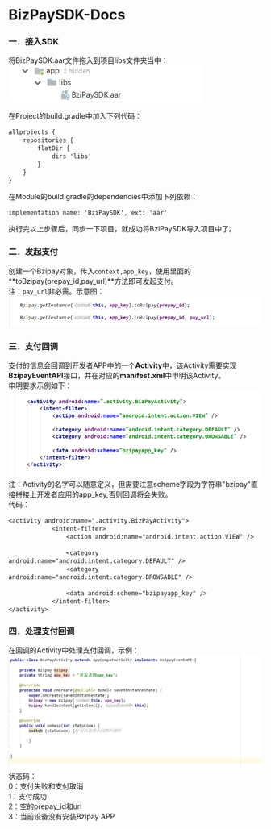 # BizPaySDK-Docs
### 一．接入SDK

将BizPaySDK.aar文件拖入到项目libs文件夹当中：  
![Image Url](https://raw.githubusercontent.com/CrazyTeaFs/BizPaySDK-Docs/master/AndroidSDK/1.png)   
  
在Project的build.gradle中加入下列代码：  
```
allprojects {
    repositories {
        flatDir {
            dirs 'libs'
        }
    }
}
```

在Module的build.gradle的dependencies中添加下列依赖：  
``` 
implementation name: 'BziPaySDK', ext: 'aar'
```

执行完以上步骤后，同步一下项目，就成功将BziPaySDK导入项目中了。


### 二．发起支付
创建一个Bzipay对象，传入```context,app_key```，使用里面的**toBzipay(prepay\_id,pay\_url)**方法即可发起支付。  
注：```pay_url```非必需。示意图：      
![Image Url](https://raw.githubusercontent.com/CrazyTeaFs/BizPaySDK-Docs/master/AndroidSDK/2.png)   

### 三．支付回调
支付的信息会回调到开发者APP中的一个**Activity**中，该Activity需要实现**BzipayEventAPI**接口，并在对应的**manifest.xml**中申明该Activity。  
申明要求示例如下：
![Image Url](https://raw.githubusercontent.com/CrazyTeaFs/BizPaySDK-Docs/master/AndroidSDK/3.png)   
注：Activity的名字可以随意定义，但需要注意scheme字段为字符串"bzipay"直接拼接上开发者应用的app_key,否则回调将会失败。  
代码：
```
<activity android:name=".activity.BizPayActivity">
            <intent-filter>
                <action android:name="android.intent.action.VIEW" />

                <category android:name="android.intent.category.DEFAULT" />
                <category android:name="android.intent.category.BROWSABLE" />

                <data android:scheme="bzipayapp_key" />
            </intent-filter>
</activity>
```


### 四．处理支付回调 

在回调的Activity中处理支付回调，示例：
![Image Url](https://raw.githubusercontent.com/CrazyTeaFs/BizPaySDK-Docs/master/AndroidSDK/4.png)   
状态码：  
0：支付失败和支付取消  
1：支付成功  
2：空的prepay\_id和url   
3：当前设备没有安装Bzipay APP

